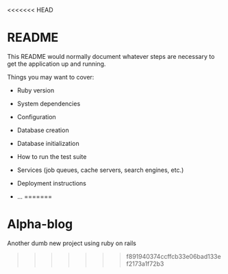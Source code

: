 <<<<<<< HEAD
# README

This README would normally document whatever steps are necessary to get the
application up and running.

Things you may want to cover:

* Ruby version

* System dependencies

* Configuration

* Database creation

* Database initialization

* How to run the test suite

* Services (job queues, cache servers, search engines, etc.)

* Deployment instructions

* ...
=======
# Alpha-blog
Another dumb new project using ruby on rails
>>>>>>> f891940374ccffcb33e06bad133ef2173a1f72b3

